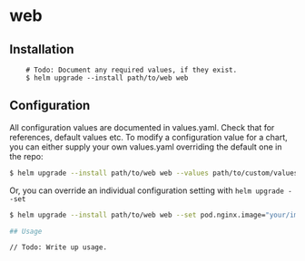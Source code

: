 # __web__

## Installation

```
    # Todo: Document any required values, if they exist.
    $ helm upgrade --install path/to/web web
```

## Configuration

All configuration values are documented in values.yaml. Check that for references, default values etc. To modify a
configuration value for a chart, you can either supply your own values.yaml overriding the default one in the repo:

```bash
$ helm upgrade --install path/to/web web --values path/to/custom/values/file.yaml
```

Or, you can override an individual configuration setting with `helm upgrade --set`

```bash
$ helm upgrade --install path/to/web web --set pod.nginx.image="your/image:1.0.0"

## Usage

// Todo: Write up usage.
